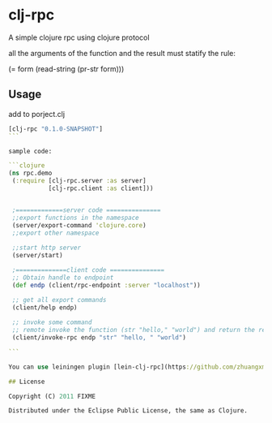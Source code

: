 # clj-rpc

A simple clojure rpc using clojure protocol 

all the arguments of the function and the result must statify the
rule:

(= form (read-string (pr-str form))) 

## Usage 

add to porject.clj

````clojure
[clj-rpc "0.1.0-SNAPSHOT"]
```

sample code:

```clojure
(ns rpc.demo
 (:require [clj-rpc.server :as server]
           [clj-rpc.client :as client]))


 ;=============server code ===============
 ;;export functions in the namespace
 (server/export-command 'clojure.core)
 ;;export other namespace
  
 ;;start http server
 (server/start) 

 ;==============client code ===============
 ;; Obtain handle to endpoint
 (def endp (client/rpc-endpoint :server "localhost"))

 ;; get all export commands
 (client/help endp)
 
 ;; invoke some command
 ;; remote invoke the function (str "hello," "world") and return the result
 (client/invoke-rpc endp "str" "hello, " "world")  

```

You can use leiningen plugin [lein-clj-rpc](https://github.com/zhuangxm/lein-clj-rpc) to generate client stub code

## License

Copyright (C) 2011 FIXME

Distributed under the Eclipse Public License, the same as Clojure.

